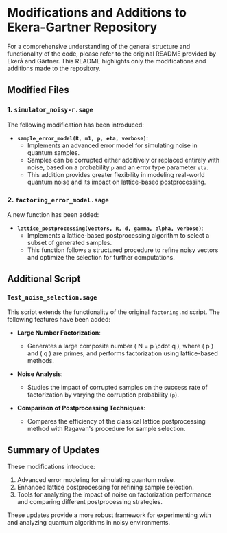 # Modifications and Additions to Ekera-Gartner Repository

For a comprehensive understanding of the general structure and functionality of the code, please refer to the original README provided by Ekerå and Gärtner. This README highlights only the modifications and additions made to the repository.

## Modified Files

### 1. `simulator_noisy-r.sage`
The following modification has been introduced:
- **`sample_error_model(R, m1, p, eta, verbose)`**:
  - Implements an advanced error model for simulating noise in quantum samples.
  - Samples can be corrupted either additively or replaced entirely with noise, based on a probability `p` and an error type parameter `eta`.
  - This addition provides greater flexibility in modeling real-world quantum noise and its impact on lattice-based postprocessing.

### 2. `factoring_error_model.sage`
A new function has been added:
- **`lattice_postprocessing(vectors, R, d, gamma, alpha, verbose)`**:
  - Implements a lattice-based postprocessing algorithm to select a subset of generated samples.
  - This function follows a structured procedure to refine noisy vectors and optimize the selection for further computations.

## Additional Script

### `Test_noise_selection.sage`
This script extends the functionality of the original `factoring.md` script. The following features have been added:
- **Large Number Factorization**:
  - Generates a large composite number \( N = p \cdot q \), where \( p \) and \( q \) are primes, and performs factorization using lattice-based methods.

- **Noise Analysis**:
  - Studies the impact of corrupted samples on the success rate of factorization by varying the corruption probability (`p`).

- **Comparison of Postprocessing Techniques**:
  - Compares the efficiency of the classical lattice postprocessing method with Ragavan's procedure for sample selection.

## Summary of Updates
These modifications introduce:
1. Advanced error modeling for simulating quantum noise.
2. Enhanced lattice postprocessing for refining sample selection.
3. Tools for analyzing the impact of noise on factorization performance and comparing different postprocessing strategies.

These updates provide a more robust framework for experimenting with and analyzing quantum algorithms in noisy environments.

